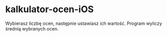 # kalkulator-ocen-iOS
Wybierasz liczbę ocen, następnie ustawiasz ich wartość. Program wyliczy średnią wybranych ocen.
